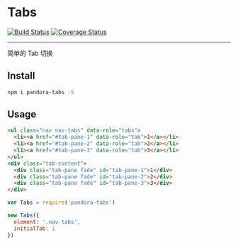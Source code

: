 # Tabs

[![Build Status](https://api.travis-ci.org/pandorajs/tabs.png?branch=master)](http://travis-ci.org/pandorajs/tabs)
[![Coverage Status](https://coveralls.io/repos/pandorajs/tabs/badge.png?branch=master)](https://coveralls.io/r/pandorajs/tabs?branch=master)

---
简单的 Tab 切换

## Install

```bash
npm i pandora-tabs -S
```

## Usage

```html
<ul class="nav nav-tabs" data-role="tabs">
  <li><a href="#tab-pane-1" data-role="tab">1</a></li>
  <li><a href="#tab-pane-2" data-role="tab">2</a></li>
  <li><a href="#tab-pane-3" data-role="tab">3</a></li>
</ul>
<div class="tab-content">
  <div class="tab-pane fade" id="tab-pane-1">1</div>
  <div class="tab-pane fade" id="tab-pane-2">2</div>
  <div class="tab-pane fade" id="tab-pane-3">3</div>
</div>
```

```js
var Tabs = require('pandora-tabs')

new Tabs({
  element: '.nav-tabs',
  initialTab: 1
})

```
